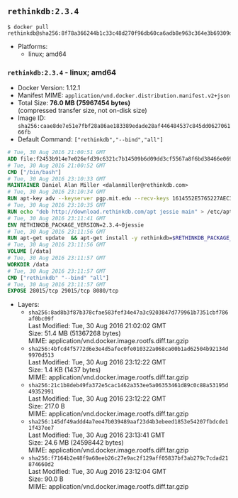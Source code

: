 ## `rethinkdb:2.3.4`

```console
$ docker pull rethinkdb@sha256:8f78a366244b1c33c48d270f96db60ca6adb8e963c364e3b69309dba9f04392f
```

-	Platforms:
	-	linux; amd64

### `rethinkdb:2.3.4` - linux; amd64

-	Docker Version: 1.12.1
-	Manifest MIME: `application/vnd.docker.distribution.manifest.v2+json`
-	Total Size: **76.0 MB (75967454 bytes)**  
	(compressed transfer size, not on-disk size)
-	Image ID: `sha256:caae8de7e51e7fbf28a86ae183389edade28af446484537c845dd062706166fb`
-	Default Command: `["rethinkdb","--bind","all"]`

```dockerfile
# Tue, 30 Aug 2016 21:00:51 GMT
ADD file:f2453b914e7e026efd39c6321c7b14509b6d09dd3cf5567a8f6bd38466e06954 in / 
# Tue, 30 Aug 2016 21:00:52 GMT
CMD ["/bin/bash"]
# Tue, 30 Aug 2016 23:10:33 GMT
MAINTAINER Daniel Alan Miller <dalanmiller@rethinkdb.com>
# Tue, 30 Aug 2016 23:10:34 GMT
RUN apt-key adv --keyserver pgp.mit.edu --recv-keys 1614552E5765227AEC39EFCFA7E00EF33A8F2399
# Tue, 30 Aug 2016 23:10:35 GMT
RUN echo "deb http://download.rethinkdb.com/apt jessie main" > /etc/apt/sources.list.d/rethinkdb.list
# Tue, 30 Aug 2016 23:11:41 GMT
ENV RETHINKDB_PACKAGE_VERSION=2.3.4~0jessie
# Tue, 30 Aug 2016 23:11:56 GMT
RUN apt-get update 	&& apt-get install -y rethinkdb=$RETHINKDB_PACKAGE_VERSION 	&& rm -rf /var/lib/apt/lists/*
# Tue, 30 Aug 2016 23:11:56 GMT
VOLUME [/data]
# Tue, 30 Aug 2016 23:11:57 GMT
WORKDIR /data
# Tue, 30 Aug 2016 23:11:57 GMT
CMD ["rethinkdb" "--bind" "all"]
# Tue, 30 Aug 2016 23:11:57 GMT
EXPOSE 28015/tcp 29015/tcp 8080/tcp
```

-	Layers:
	-	`sha256:8ad8b3f87b378cfae583fef34e47a3c9203847d779961b7351cbf786af0bc09f`  
		Last Modified: Tue, 30 Aug 2016 21:02:02 GMT  
		Size: 51.4 MB (51367268 bytes)  
		MIME: application/vnd.docker.image.rootfs.diff.tar.gzip
	-	`sha256:4bfcd4f5772d6e3e4d5afec0fe010322a068ca00b1ad62504b92134d9970d513`  
		Last Modified: Tue, 30 Aug 2016 23:12:22 GMT  
		Size: 1.4 KB (1437 bytes)  
		MIME: application/vnd.docker.image.rootfs.diff.tar.gzip
	-	`sha256:21c1b8deb49fa372e5cac1462a353ee5a06353461d89c0c88a53195d49352991`  
		Last Modified: Tue, 30 Aug 2016 23:12:22 GMT  
		Size: 217.0 B  
		MIME: application/vnd.docker.image.rootfs.diff.tar.gzip
	-	`sha256:145df49addd4a7ee47b039489aaf23d4b3ebeed1853e54207fbdcde11f437ee7`  
		Last Modified: Tue, 30 Aug 2016 23:13:41 GMT  
		Size: 24.6 MB (24598442 bytes)  
		MIME: application/vnd.docker.image.rootfs.diff.tar.gzip
	-	`sha256:f7164b2e48f9a68eeb26c27e9ac2f129aff05837bf3ab279c7cdad21874660d2`  
		Last Modified: Tue, 30 Aug 2016 23:12:04 GMT  
		Size: 90.0 B  
		MIME: application/vnd.docker.image.rootfs.diff.tar.gzip
